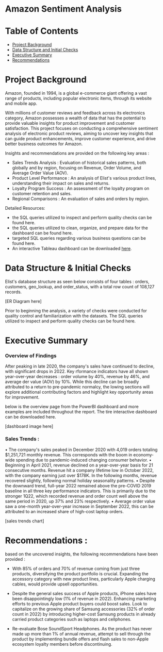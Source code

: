 # Amazon Sentiment Analysis

# Table of Contents
* [Project Background](#project-background)
* [Data Structure and Initial Checks](#data-structure-and-initial-checks)
* [Executive Summary](#executive-summary)
* [Recommendations](#recommendations)

# Project Background 
Amazon, founded in 1994, is a global e-commerce giant offering a vast range of products, including popular electronic items, through its website and mobile app. 

With millions of customer reviews and feedback across its electronics category, Amazon possesses a wealth of data that has the potential to provide valuable insights for product improvement and customer satisfaction. This project focuses on conducting a comprehensive sentiment analysis of electronic product reviews, aiming to uncover key insights that can guide product enhancements, improve customer experience, and drive better business outcomes for Amazon.

Insights and recommendations are provided on the following key areas : 

- Sales Trends Analysis : Evaluation of historical sales patterns, both globally and by region, focusing on Revenue, Order Volume, and Average Order Value (AOV). 
- Product Level Performance : An analysis of Elist's various product lines, understanding their impact on sales and returns. 
- Loyalty Program Success : An assessment of the loyalty program on customer retention and sales. 
- Regional Comparisons : An evaluation of sales and orders by region.

Detailed Resources: 

- the SQL queries utilized to inspect and perform quality checks can be found here. 
- the SQL queries utilized to clean, organize, and prepare data for the dashboard can be found here. 
- targeted SQL queries regarding various business questions can be found here.
- An interactive Tableau dashboard can be downloaded [here](https://public.tableau.com/app/profile/karen.judelyn.fernandes/viz/AmazonElectronicsReviewsDashboard/Dashboard-Overview?publish=yes).

# Data Structure & Initial Checks 

Elist's database structure as seen below consists of four tables : orders, customers, geo_lookup, and order_status, with a total row count of 108,127 records.

[ER Diagram here]

Prior to beginning the analysis, a variety of checks were conducted for quality control and familiarization with the datasets. The SQL queries utilized to inspect and perform quality checks can be found here.

# Executive Summary 

### Overview of Findings 

After peaking in late 2020, the company's sales have continued to decline, with significant drops in 2022. Key rformance indicators have all shown year-over-year decreases : order volume by 40%, revenue by 46%, and average der value (AOV) by 10%. While this decline can be broadly attributed to a return to pre-pandemic normalcy, the lowing sections will explore additional contributing factors and highlight key opportunity areas for improvement. 

below is the overview page from the PowerBI dashboard and more examples are included throughout the report. The tire interactive dashboard can be downloaded here.

[dashboard image here]

### Sales Trends : 
• The company's sales peaked in December 2020 with 4,019 orders totaling $1,251,721 monthly revenue. This corresponds with the boom in economy-wide spending due to pandemic-induced changing consumer behavior. 
• Beginning in April 2021, revenue declined on a year-over-year basis for 21 consecutive months. Revenue hit a company lifetime low in October 2022, with the company earning just over $178K. In the following months, revenue recovered slightly, following normal holiday seasonality patterns. 
• Despite the downward trend, full-year 2022 remained above the pre-COVID 2019 baseline in all three key performance indicators. This is primarily due to the stronger 1Q22, which recorded revenue and order count well above the same period in 2020, up 37% and 23% respectively. 
• Average order value saw a one-month year-over-year increase in September 2022, this can be attributed to an increased share of high-cost laptop orders.

[sales trends chart]

# Recommendations : 

based on the uncovered insights, the following recommendations have been provided : 

- With 85% of orders and 70% of revenue coming from just three products, diversifying the product portfolio is crucial. Expanding the accessory category with new product lines, particularly Apple charging cables, would provide upsell opportunities. 

- Despite the general sales success of Apple products, iPhone sales have been disappointingly low (1% of revenue in 2022). Enhancing marketing efforts to previous Apple product buyers could boost sales. Look to capitalize on the growing share of Samsung accessories (32% of order count in 2022) by introducing higher-cost Samsung products in already carried product categories such as laptops and cellphones. 

- Re-evaluate Bose SoundSport Headphones. As the product has never made up more than 1% of annual revenue, attempt to sell through the product by implementing bundle offers and flash sales to non-Apple ecosystem loyalty members before discontinuing.
